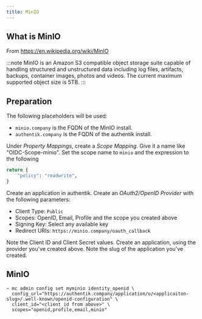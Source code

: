 ```yaml
---
title: MinIO
---
```


## What is MinIO

From https://en.wikipedia.org/wiki/MinIO

:::note
MinIO is an Amazon S3 compatible object storage suite capable of handling structured and unstructured data including log files, artifacts, backups, container images, photos and videos. The current maximum supported object size is 5TB.
:::

## Preparation

The following placeholders will be used:

-   `minio.company` is the FQDN of the MinIO install.
-   `authentik.company` is the FQDN of the authentik install.

Under _Property Mappings_, create a _Scope Mapping_. Give it a name like "OIDC-Scope-minio". Set the scope name to `minio` and the expression to the following

```python
return {
    "policy": "readwrite",
}
```

Create an application in authentik. Create an _OAuth2/OpenID Provider_ with the following parameters:

-   Client Type: `Public`
-   Scopes: OpenID, Email, Profile and the scope you created above
-   Signing Key: Select any available key
-   Redirect URIs: `https://minio.company/oauth_callback`

Note the Client ID and Client Secret values. Create an application, using the provider you've created above. Note the slug of the application you've created.

## MinIO

```
~ mc admin config set myminio identity_openid \
  config_url="https://authentik.company/application/o/<applicaiton-slug>/.well-known/openid-configuration" \
  client_id="<client id from above>" \
  scopes="openid,profile,email,minio"
```
